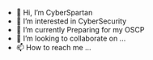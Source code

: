 - 👋 Hi, I’m CyberSpartan
- 👀 I’m interested in CyberSecurity
- 🌱 I’m currently Preparing for my OSCP
- 💞️ I’m looking to collaborate on ...
- 📫 How to reach me ...

<!---
HXRCyberLabs/HXRCyberLabs is a ✨ special ✨ repository because its `README.md` (this file) appears on your GitHub profile.
You can click the Preview link to take a look at your changes.
--->
